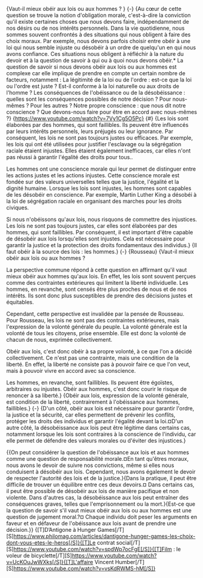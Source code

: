 {Vaut-il mieux obéir aux lois ou aux hommes ? }
{-}
{Au cœur de cette question se trouve la notion d'obligation morale, c'est-à-dire la conviction qu'il existe certaines choses que nous devons faire, indépendamment de nos désirs ou de nos intérêts personnels. Dans la vie quotidienne, nous sommes souvent confrontés à des situations qui nous obligent à faire des choix moraux. Par exemple, nous devons parfois choisir entre obéir à une loi qui nous semble injuste ou désobéir à un ordre de quelqu'un en qui nous avons confiance. Ces situations nous obligent à réfléchir à la nature du devoir et à la question de savoir à qui ou à quoi nous devons obéir.* La question de savoir si nous devons obéir aux lois ou aux hommes est complexe car elle implique de prendre en compte un certain nombre de facteurs, notamment : La légitimité de la loi ou de l'ordre : est-ce que la loi ou l'ordre est juste ? Est-il conforme à la loi naturelle ou aux droits de l'homme ? Les conséquences de l'obéissance ou de la désobéissance : quelles sont les conséquences possibles de notre décision ? Pour nous-mêmes ? Pour les autres ? Notre propre conscience : que nous dit notre conscience ? Que devons-nous faire pour être en accord avec nous-mêmes ?}
{https://www.youtube.com/watch?v=7Vy1Cg5O5Pc}
{#}
{Les lois sont élaborées par des hommes, qui sont faillibles. Ils peuvent être influencés par leurs intérêts personnels, leurs préjugés ou leur ignorance. Par conséquent, les lois ne sont pas toujours justes ou efficaces. Par exemple, les lois qui ont été utilisées pour justifier l'esclavage ou la ségrégation raciale étaient injustes. Elles étaient également inefficaces, car elles n'ont pas réussi à garantir l'égalité des droits pour tous..

Les hommes ont une conscience morale qui leur permet de distinguer entre les actions justes et les actions injustes. Cette conscience morale est fondée sur des valeurs universelles telles que la justice, l'égalité et la dignité humaine. Lorsque les lois sont injustes, les hommes sont capables de les désobéir en conscience. Par exemple, Martin Luther King a désobéi à la loi de ségrégation raciale en organisant des marches pour les droits civiques.

Si nous n'obéissons qu'aux lois, nous risquons de commettre des injustices. Les lois ne sont pas toujours justes, car elles sont élaborées par des hommes, qui sont faillibles. Par conséquent, il est important d'être capable de désobéir aux lois lorsqu'elles sont injustes. Cela est nécessaire pour garantir la justice et la protection des droits fondamentaux des individus.}
{Il faut obéir à la source des lois : les hommes.}
{-}
{Rousseau}
{Vaut-il mieux obéir aux lois ou aux hommes ?

La perspective commune répond à cette question en affirmant qu'il vaut mieux obéir aux hommes qu'aux lois. En effet, les lois sont souvent perçues comme des contraintes extérieures qui limitent la liberté individuelle. Les hommes, en revanche, sont censés être plus proches de nous et de nos intérêts. Ils sont donc plus susceptibles de prendre des décisions justes et équitables.

Cependant, cette perspective est invalidée par la pensée de Rousseau. Pour Rousseau, les lois ne sont pas des contraintes extérieures, mais l'expression de la volonté générale du peuple. La volonté générale est la volonté de tous les citoyens, prise ensemble. Elle est donc la volonté de chacun de nous, exprimée collectivement.

Obéir aux lois, c'est donc obéir à sa propre volonté, à ce que l'on a décidé collectivement. Ce n'est pas une contrainte, mais une condition de la liberté. En effet, la liberté ne consiste pas à pouvoir faire ce que l'on veut, mais à pouvoir vivre en accord avec sa conscience.

Les hommes, en revanche, sont faillibles. Ils peuvent être égoïstes, arbitraires ou injustes. Obéir aux hommes, c'est donc courir le risque de renoncer à sa liberté.}
{Obéir aux lois, expression de la volonté générale, est condition de la liberté, contrairement à l'obéissance aux hommes, faillibles.}
{-}
{D'un côté, obéir aux lois est nécessaire pour garantir l'ordre, la justice et la sécurité, car elles permettent de prévenir les conflits, protéger les droits des individus et garantir l'égalité devant la loi.¤D'un autre côté, la désobéissance aux lois peut être légitime dans certains cas, notamment lorsque les lois sont contraires à la conscience de l'individu, car elle permet de défendre des valeurs morales ou d'éviter des injustices.}

{{On peut considérer la question de l'obéissance aux lois et aux hommes comme une question de responsabilité morale.¤En tant qu'êtres moraux, nous avons le devoir de suivre nos convictions, même si elles nous conduisent à désobéir aux lois. Cependant, nous avons également le devoir de respecter l'autorité des lois et de la justice.}{Dans la pratique, il peut être difficile de trouver un équilibre entre ces deux devoirs.¤ Dans certains cas, il peut être possible de désobéir aux lois de manière pacifique et non violente. Dans d'autres cas, la désobéissance aux lois peut entraîner des conséquences graves, telles que l'emprisonnement ou la mort.}{Est-ce que la question de savoir s'il vaut mieux obéir aux lois ou aux hommes est une question de jugement moral.?¤ Chaque individu doit peser les arguments en faveur et en défaveur de l'obéissance aux lois avant de prendre une décision.}}
{[T]D’Antigone à Hunger Games[/T][S]https://www.philomag.com/articles/dantigone-hunger-games-les-choix-dont-vous-etes-le-heros[/S]}{[T]Le contrat social[/T][S]https://www.youtube.com/watch?v=spdWp7ocFgE[/S]}{[T]Film : le voleur de bicyclette[/T][S]https://www.youtube.com/watch?v=UcKOuJwWXks[/S]}{[T]L'affaire Vincent Humber[/T][S]https://www.youtube.com/watch?v=vsKdRWMS-hM[/S]}
